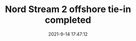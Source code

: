 ---
"title": "Nord Stream 2 offshore tie-in completed"
"date": "2021-9-14 17:47:12"
"feed_name": "OFFSHOREMAG"
"feed_website": "https://www.offshore-mag.com/"
"feed_rss": "https://www.offshore-mag.com/__rss/website-scheduled-content.xml?input=%7B%22sectionAlias%22%3A%22home%22%7D"
"link": "https://www.offshore-mag.com/pipelines/article/14210301/nord-stream-2-offshore-tiein-completed"
"file": "_posts/2021-1-1-d7da0b4c4a0500fd4cc479355011e7161e8107bf.md"
"accident": "0"
"drilling": "0"
"dead": "0"
"injured": "0"
---